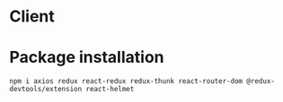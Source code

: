 # Client

# Package installation

`npm i axios redux react-redux redux-thunk react-router-dom @redux-devtools/extension react-helmet`